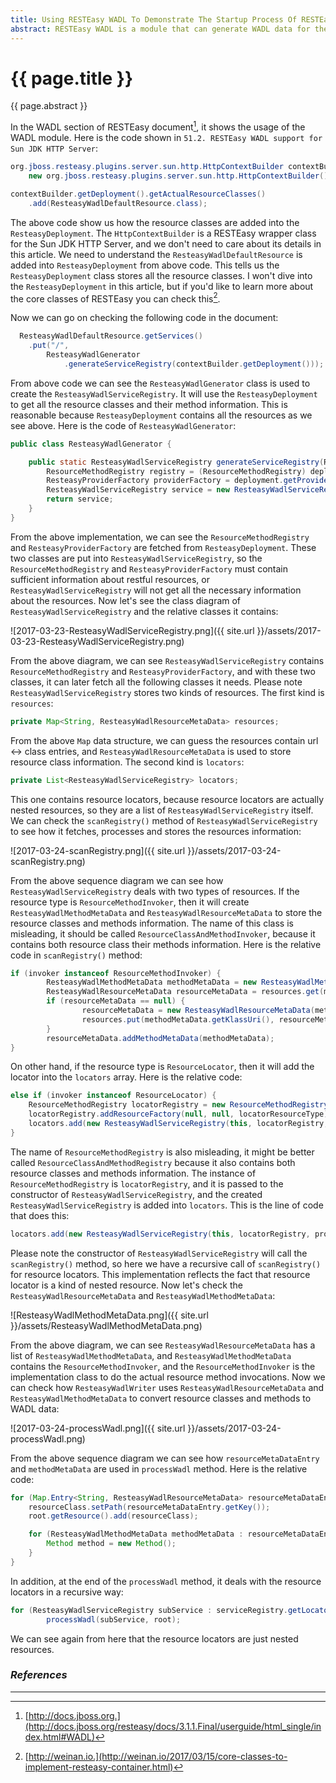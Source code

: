 ```yaml
---
title: Using RESTEasy WADL To Demonstrate The Startup Process Of RESTEasy Container
abstract: RESTEasy WADL is a module that can generate WADL data for the restful resources. It needs to scan the RESTEasy container to get all the resources and methods information to generate the WADL data correctly, so analyzing the RESTEasy WADL intialization process can help us to better understanding the RESTEasy container structure. In this article I will use the code of RESTEasy WADL for this purpose.
---
```


# {{ page.title }}

{{ page.abstract }}

In the WADL section of RESTEasy document[^doc], it shows the usage of the WADL module. Here is the code shown in `51.2. RESTEasy WADL support for Sun JDK HTTP Server`:

[^doc]: [http://docs.jboss.org.](http://docs.jboss.org/resteasy/docs/3.1.1.Final/userguide/html_single/index.html#WADL)

```java
org.jboss.resteasy.plugins.server.sun.http.HttpContextBuilder contextBuilder =
	new org.jboss.resteasy.plugins.server.sun.http.HttpContextBuilder();

contextBuilder.getDeployment().getActualResourceClasses()
	.add(ResteasyWadlDefaultResource.class);
```

The above code show us how the resource classes are added into the `ResteasyDeployment`. The `HttpContextBuilder` is a RESTEasy wrapper class for the Sun JDK HTTP Server, and we don't need to care about its details in this article. We need to understand the `ResteasyWadlDefaultResource` is added into `ResteasyDeployment` from above code. This tells us the `ResteasyDeployment` class stores all the resource classes. I won't dive into the `ResteasyDeployment` in this article, but if you'd like to learn more about the core classes of RESTEasy you can check this[^core].

[^core]: [http://weinan.io.](http://weinan.io/2017/03/15/core-classes-to-implement-resteasy-container.html)

Now we can go on checking the following code in the document:

```java
  ResteasyWadlDefaultResource.getServices()
  	.put("/",
  		ResteasyWadlGenerator
  			.generateServiceRegistry(contextBuilder.getDeployment()));
```

From above code we can see the `ResteasyWadlGenerator` class is used to create the `ResteasyWadlServiceRegistry`. It will use the `ResteasyDeployment` to get all the resource classes and their method information. This is reasonable because `ResteasyDeployment` contains all the resources as we see above. Here is the code of `ResteasyWadlGenerator`:

```java
public class ResteasyWadlGenerator {

    public static ResteasyWadlServiceRegistry generateServiceRegistry(ResteasyDeployment deployment) {
        ResourceMethodRegistry registry = (ResourceMethodRegistry) deployment.getRegistry();
        ResteasyProviderFactory providerFactory = deployment.getProviderFactory();
        ResteasyWadlServiceRegistry service = new ResteasyWadlServiceRegistry(null, registry, providerFactory, null);
        return service;
    }
}
```

From the above implementation, we can see the `ResourceMethodRegistry` and `ResteasyProviderFactory` are fetched from `ResteasyDeployment`. These two classes are put into `ResteasyWadlServiceRegistry`, so the `ResourceMethodRegistry` and `ResteasyProviderFactory` must contain sufficient information about restful resources, or `ResteasyWadlServiceRegistry` will not get all the necessary information about the  resources. Now let's see the class diagram of `ResteasyWadlServiceRegistry` and the relative classes it contains:

![2017-03-23-ResteasyWadlServiceRegistry.png]({{ site.url }}/assets/2017-03-23-ResteasyWadlServiceRegistry.png)

From the above diagram, we can see `ResteasyWadlServiceRegistry` contains `ResourceMethodRegistry` and `ResteasyProviderFactory`, and with these two classes, it can later fetch all the following classes it needs. Please note `ResteasyWadlServiceRegistry` stores two kinds of resources. The first kind is `resources`:

```java
private Map<String, ResteasyWadlResourceMetaData> resources;
```

From the above `Map` data structure, we can guess the resources contain url <-> class entries, and `ResteasyWadlResourceMetaData` is used to store resource class information. The second kind is `locators`:

```java
private List<ResteasyWadlServiceRegistry> locators;
```

This one contains resource locators, because resource locators are actually nested resources, so they are a list of `ResteasyWadlServiceRegistry` itself. We can check the `scanRegistry()` method of `ResteasyWadlServiceRegistry` to see how it fetches, processes and stores the resources information:

![2017-03-24-scanRegistry.png]({{ site.url }}/assets/2017-03-24-scanRegistry.png)

From the above sequence diagram we can see how `ResteasyWadlServiceRegistry` deals with two types of resources. If the resource type is `ResourceMethodInvoker`, then it will create `ResteasyWadlMethodMetaData` and `ResteasyWadlResourceMetaData` to store the resource classes and methods information. The name of this class is misleading, it should be called `ResourceClassAndMethodInvoker`, because it contains both resource class their methods information. Here is the relative code in `scanRegistry()` method:

```java
if (invoker instanceof ResourceMethodInvoker) {
		ResteasyWadlMethodMetaData methodMetaData = new ResteasyWadlMethodMetaData(this, (ResourceMethodInvoker) invoker);
		ResteasyWadlResourceMetaData resourceMetaData = resources.get(methodMetaData.getKlassUri());
		if (resourceMetaData == null) {
				resourceMetaData = new ResteasyWadlResourceMetaData(methodMetaData.getKlassUri());
				resources.put(methodMetaData.getKlassUri(), resourceMetaData);
		}
		resourceMetaData.addMethodMetaData(methodMetaData);
}
```

On other hand, if the resource type is `ResourceLocator`, then it will add the locator into the `locators` array. Here is the relative code:

```java
else if (invoker instanceof ResourceLocator) {
	ResourceMethodRegistry locatorRegistry = new ResourceMethodRegistry(providerFactory);
	locatorRegistry.addResourceFactory(null, null, locatorResourceType);
	locators.add(new ResteasyWadlServiceRegistry(this, locatorRegistry, providerFactory, locator));
}
```

The name of `ResourceMethodRegistry` is also misleading, it might be better called `ResourceClassAndMethodRegistry` because it also contains both resource classes and methods information. The instance of `ResourceMethodRegistry` is `locatorRegistry`, and it is passed to the constructor of `ResteasyWadlServiceRegistry`, and the created `ResteasyWadlServiceRegistry` is added into `locators`. This is the line of code that does this:

```java
locators.add(new ResteasyWadlServiceRegistry(this, locatorRegistry, providerFactory, locator));
```

Please note the constructor of `ResteasyWadlServiceRegistry` will call the `scanRegistry()` method, so here we have a recursive call of `scanRegistry()` for resource locators. This implementation reflects the fact that resource locator is a kind of nested resource. Now let's check the `ResteasyWadlResourceMetaData` and `ResteasyWadlMethodMetaData`:

![ResteasyWadlMethodMetaData.png]({{ site.url }}/assets/ResteasyWadlMethodMetaData.png)

From the above diagram, we can see `ResteasyWadlResourceMetaData` has a list of `ResteasyWadlMethodMetaData`, and `ResteasyWadlMethodMetaData` contains the `ResourceMethodInvoker`, and the `ResourceMethodInvoker` is the implementation class to do the actual resource method invocations. Now we can check how `ResteasyWadlWriter` uses `ResteasyWadlResourceMetaData` and `ResteasyWadlMethodMetaData` to convert resource classes and methods to WADL data:

![2017-03-24-processWadl.png]({{ site.url }}/assets/2017-03-24-processWadl.png)

From the above sequence diagram we can see how `resourceMetaDataEntry` and `methodMetaData` are used in `processWadl` method. Here is the relative code:

```java
for (Map.Entry<String, ResteasyWadlResourceMetaData> resourceMetaDataEntry : serviceRegistry.getResources().entrySet()) {
	resourceClass.setPath(resourceMetaDataEntry.getKey());
	root.getResource().add(resourceClass);

	for (ResteasyWadlMethodMetaData methodMetaData : resourceMetaDataEntry.getValue().getMethodsMetaData()) {
		Method method = new Method();
	}
}
```

In addition, at the end of the `processWadl` method, it deals with the resource locators in a recursive way:

```java
for (ResteasyWadlServiceRegistry subService : serviceRegistry.getLocators())
		processWadl(subService, root);
```

We can see again from here that the resource locators are just nested resources.

### _References_

---
